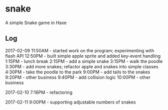 # snake

A simple Snake game in Haxe

## Log
2017-02-09
11:50AM - started work on the program; experimenting with flash API
12:50PM - built simple apple sprite and added key-event handling
1:15PM - lunch break
2:15PM - add a simple snake
3:15PM - walk the poodle
3:30PM - add more snakes; refactor apple and snakes into simple classes
4:30PM - take the poodle to the park
9:00PM - add tails to the snakes
9:20PM - other business
9:40PM - add collision logic
10:00PM - other business

2017-02-10
7:16PM - refactoring

2017-02-11
9:00PM - supporting adjustable numbers of snakes


